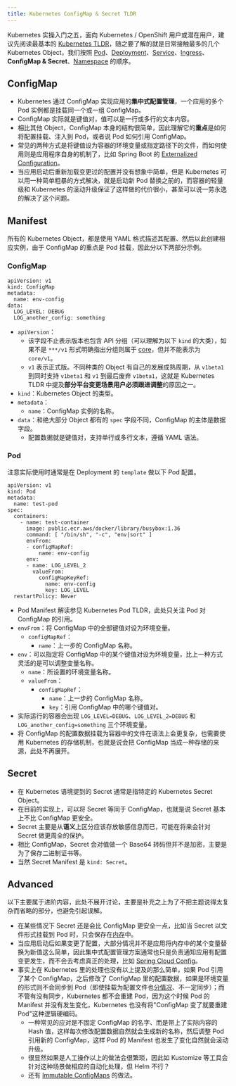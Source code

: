 ```yaml
---
title: Kubernetes ConfigMap & Secret TLDR
---
```


Kubernetes 实操入门之五，面向 Kubernetes / OpenShift 用户或潜在用户，建议先阅读最基本的 [Kubernetes TLDR](k8s-tldr.md)，随之要了解的就是日常接触最多的几个 Kubernetes Object，我们按照 [Pod](k8s-pod-tldr.md)、[Deployment](k8s-deployment-tldr.md)、[Service](k8s-service-tldr.md)、[Ingress](k8s-ingress-tldr.md)、**ConfigMap & Secret**、[Namespace](k8s-namespace-tldr.md) 的顺序。

## ConfigMap

- Kubernetes 通过 ConfigMap 实现应用的**集中式配置管理**，一个应用的多个 Pod 实例都是挂载同一个或一组 ConfigMap。
- ConfigMap 实际就是键值对，值可以是一行或多行的文本内容。
- 相比其他 Object，ConfigMap 本身的结构很简单，因此理解它的**重点**是如何将配置挂载、注入到 Pod，或者说 Pod 如何引用 ConfigMap。
- 常见的两种方式是将键值设为容器的环境变量或指定路径下的文件，而如何使用则是应用程序自身的机制了，比如 Spring Boot 的 [Externalized Configuration](https://docs.spring.io/spring-boot/docs/3.1.5/reference/html/features.html#features.external-config)。
- 当应用启动后重新加载变更过的配置并没有想象中简单，但是 Kubernetes 可以用一种简单粗暴的方式解决，就是启动新 Pod 替换之前的，而容器的轻量级和 Kubernetes 的滚动升级保证了这样做的代价很小，甚至可以说一劳永逸的解决了这个问题。

## Manifest

所有的 Kubernetes Object，都是使用 YAML 格式描述其配置、然后以此创建相应实例，由于 ConfigMap 的重点是 Pod 挂载，因此分以下两部分示例。

### ConfigMap

```
apiVersion: v1
kind: ConfigMap
metadata:
  name: env-config
data:
  LOG_LEVEL: DEBUG
  LOG_another_config: something
```

- `apiVersion`：
  - 该字段不止表示版本也包含 API 分组（可以理解为以下 `kind` 的大类），如果不是 `***/v1` 形式明确指出分组则属于 [core](https://kubernetes.io/docs/reference/kubernetes-api/service-resources/service-v1/)，但并不能表示为 `core/v1`。
  - `v1` 表示正式版。不同种类的 Object 有自己的发展成熟周期，从 `v1beta1` 到同时支持 `v1beta1` 和 `v1` 到最后废弃 `v1beta1`，这就是 Kubernetes TLDR 中提及**部分平台变更场景用户必须跟进调整**的原因之一。
- `kind`：Kubernetes Object 的类型。
- `metadata`：
  - `name`：ConfigMap 实例的名称。
- `data`：和绝大部分 Object 都有的 `spec` 字段不同，ConfigMap 的主体是数据字段。
  - 配置数据就是键值对，支持单行或多行文本，遵循 YAML 语法。

### Pod

注意实际使用时通常是在 Deployment 的 `template` 做以下 Pod 配置。

```
apiVersion: v1
kind: Pod
metadata:
  name: test-pod
spec:
  containers:
    - name: test-container
      image: public.ecr.aws/docker/library/busybox:1.36
      command: [ "/bin/sh", "-c", "env|sort" ]
      envFrom:
      - configMapRef:
          name: env-config
      env:
      - name: LOG_LEVEL_2
        valueFrom:
          configMapKeyRef:
            name: env-config
            key: LOG_LEVEL
  restartPolicy: Never
```

- Pod Manifest 解读参见 Kubernetes Pod TLDR，此处只关注 Pod 对 ConfigMap 的引用。
- `envFrom`：将 ConfigMap 中的全部键值对设为环境变量。
  - `configMapRef`：
    - `name`：上一步的 ConfigMap 名称。
- `env`：可以指定将 ConfigMap 中的某个键值对设为环境变量，比上一种方式灵活的是可以调整变量名称。
  - `name`：所设置的环境变量名称。
  - `valueFrom`：
    - `configMapRef`：
      - `name`：上一步的 ConfigMap 名称。
      - `key`：引用 ConfigMap 中的哪个键值对。
- 实际运行的容器会出现 `LOG_LEVEL=DEBUG`、`LOG_LEVEL_2=DEBUG` 和 `LOG_another_config=something` 三个环境变量。
- 将 ConfigMap 的配置数据挂载为容器中的文件在语法上会更复杂，也需要使用 Kubernetes 的存储机制，也就是说会把 ConfigMap 当成一种存储的来源，此处不再展开。

## Secret

- 在 Kubernetes 语境提到的 Secret 通常是指特定的 Kubernetes Secret Object。
- 在目前的实现上，可以将 Secret 等同于 ConfigMap，也就是说 Secret 基本上不比 ConfigMap 更安全。
- Secret 主要是从**语义**上区分应该存放敏感信息而已，可能在将来会针对 Secret 做更周全的保护。
- 相比 ConfigMap，Secret 会对值做一个 Base64 转码但并不是加密，主要是为了保存二进制证书等。
- 当然 Secret Manifest 是 `kind: Secret`。

## Advanced

以下主要属于进阶内容，此处不展开讨论，主要是补充之上为了不把主题说得太复杂而省略的部分，也避免引起误解。

- 在某些情况下 Secret 还是会比 ConfigMap 更安全一点，比如当 Secret 以文件形式挂载到 Pod 时，只会保存在[内存](https://v1-27.docs.kubernetes.io/docs/concepts/storage/volumes/#secret)中。
- 当应用启动后如果变更了配置，大部分情况并不是应用将内存中的某个变量替换为新值这么简单，因此集中式配置管理方案通常也只是负责通知应用有配置变更发生，而不会去考虑真正的处理，比如 [Spring Cloud Config](https://docs.spring.io/spring-cloud-config/docs/3.1.5/reference/html/#_push_notifications_and_spring_cloud_bus)。
- 事实上在 Kubernetes 里的处理也没有以上提及的那么简单，如果 Pod 引用了某个 ConfigMap，之后修改了 ConfigMap 里的配置数据，如果是环境变量的形式则不会同步到 Pod（即使挂载为配置文件也[分情况](https://v1-27.docs.kubernetes.io/docs/concepts/configuration/configmap/#mounted-configmaps-are-updated-automatically)、不一定同步）；而不管有没有同步，Kubernetes 都不会重建 Pod，因为这个时候 Pod 的 Manifest 并没有发生变化，Kubernetes 也没有将"ConfigMap 变了就要重建 Pod"这种逻辑硬编码。
  - 一种常见的应对是不固定 ConfigMap 的名字、而是带上了实际内容的 Hash 值，这样每次修改配置数据自然就会生成新的名称，然后调整 Pod 引用新的 ConfigMap，这样 Pod 的 Manifest 也发生了变化自然就会滚动升级。
  - 很显然如果是人工操作以上的做法会很繁琐，因此如 Kustomize 等工具会针对这种场景做相应的自动化处理，但 Helm 不行？
  - 还有 [Immutable ConfigMaps](https://v1-27.docs.kubernetes.io/docs/concepts/configuration/configmap/#configmap-immutable) 的做法。
